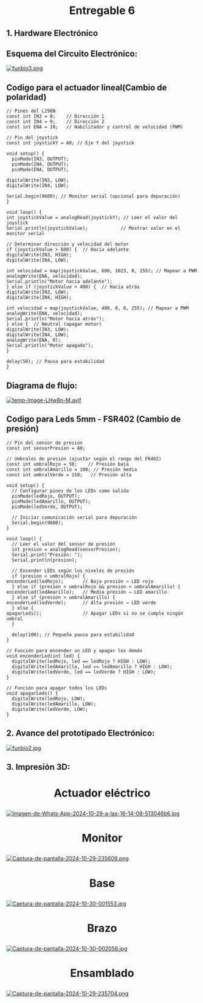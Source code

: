 # <p align="center"> Entregable 6 </p>
## 1. Hardware Electrónico ## 
## Esquema del Circuito Electrónico:

[![funbio3.png](https://i.postimg.cc/4N011fHk/funbio3.png)](https://postimg.cc/mtQMLGS8)

 ## Codigo para el actuador lineal(Cambio de polaridad) ##
    // Pines del L298N
    const int IN3 = 8;    // Dirección 1
    const int IN4 = 9;    // Dirección 2
    const int ENA = 10;   // Habilitador y control de velocidad (PWM)

    // Pin del joystick
    const int joystickY = A0; // Eje Y del joystick

    void setup() {
      pinMode(IN3, OUTPUT);
      pinMode(IN4, OUTPUT);
      pinMode(ENA, OUTPUT);

    digitalWrite(IN3, LOW);
    digitalWrite(IN4, LOW);

    Serial.begin(9600); // Monitor serial (opcional para depuración)
    }

    void loop() {
    int joystickValue = analogRead(joystickY); // Leer el valor del joystick
    Serial.println(joystickValue);            // Mostrar valor en el monitor serial

    // Determinar dirección y velocidad del motor
    if (joystickValue > 600) {  // Hacia adelante
    digitalWrite(IN3, HIGH);
    digitalWrite(IN4, LOW);

    int velocidad = map(joystickValue, 600, 1023, 0, 255); // Mapear a PWM
    analogWrite(ENA, velocidad);
    Serial.println("Motor hacia adelante");
    } else if (joystickValue < 400) {  // Hacia atrás
    digitalWrite(IN3, LOW);
    digitalWrite(IN4, HIGH);

    int velocidad = map(joystickValue, 400, 0, 0, 255); // Mapear a PWM
    analogWrite(ENA, velocidad);
    Serial.println("Motor hacia atrás");
    } else {  // Neutral (apagar motor)
    digitalWrite(IN3, LOW);
    digitalWrite(IN4, LOW);
    analogWrite(ENA, 0);
    Serial.println("Motor apagado");
    }

    delay(50); // Pausa para estabilidad
    }
## Diagrama de flujo:
[![temp-Image-LHw8n-M.avif](https://i.postimg.cc/CdT5s0Xc/temp-Image-LHw8n-M.avif)](https://postimg.cc/K3fmm6ZT)
## Codigo para Leds 5mm - FSR402 (Cambio de presión)
  
    // Pin del sensor de presión
    const int sensorPresion = A0;

    // Umbrales de presión (ajustar según el rango del FR402)
    const int umbralRojo = 50;    // Presión baja
    const int umbralAmarillo = 100; // Presión media
    const int umbralVerde = 150;   // Presión alta

    void setup() {
      // Configurar pines de los LEDs como salida
      pinMode(ledRojo, OUTPUT);
      pinMode(ledAmarillo, OUTPUT);
      pinMode(ledVerde, OUTPUT);

      // Iniciar comunicación serial para depuración
      Serial.begin(9600);
    }

    void loop() {
      // Leer el valor del sensor de presión
      int presion = analogRead(sensorPresion);
      Serial.print("Presión: ");
      Serial.println(presion);

      // Encender LEDs según los niveles de presión
      if (presion < umbralRojo) {
    encenderLed(ledRojo);       // Baja presión → LED rojo
      } else if (presion > umbralRojo && presion < umbralAmarillo) {
    encenderLed(ledAmarillo);   // Media presión → LED amarillo
      } else if (presion > umbralAmarillo) {
    encenderLed(ledVerde);      // Alta presión → LED verde
      } else {
    apagarLeds();               // Apagar LEDs si no se cumple ningún umbral
      }

      delay(100); // Pequeña pausa para estabilidad
    }

    // Función para encender un LED y apagar los demás
    void encenderLed(int led) {
      digitalWrite(ledRojo, led == ledRojo ? HIGH : LOW);
      digitalWrite(ledAmarillo, led == ledAmarillo ? HIGH : LOW);
      digitalWrite(ledVerde, led == ledVerde ? HIGH : LOW);
    }

    // Función para apagar todos los LEDs
    void apagarLeds() {
      digitalWrite(ledRojo, LOW);
      digitalWrite(ledAmarillo, LOW);
      digitalWrite(ledVerde, LOW);
    }

## 2. Avance del prototipado Electrónico: ## 
[![funbio2.jpg](https://i.postimg.cc/pXwSkY3B/funbio2.jpg)](https://postimg.cc/vcvXZ9Y1)
## 3. Impresión 3D: ##  
# <p align="center"> Actuador eléctrico</p>
[![Imagen-de-Whats-App-2024-10-29-a-las-16-14-08-513046b6.jpg](https://i.postimg.cc/fbLLN0W0/Imagen-de-Whats-App-2024-10-29-a-las-16-14-08-513046b6.jpg)](https://postimg.cc/18kP0Xq9)
# <p align="center"> Monitor </p>
[![Captura-de-pantalla-2024-10-29-235609.png](https://i.postimg.cc/vHVZ8sd3/Captura-de-pantalla-2024-10-29-235609.png)](https://postimg.cc/3d3T9zNv)
# <p align="center"> Base </p>
[![Captura-de-pantalla-2024-10-30-001553.jpg](https://i.postimg.cc/x8SnckQ5/Captura-de-pantalla-2024-10-30-001553.jpg)](https://postimg.cc/bDLK5wsS)
# <p align="center"> Brazo </p>
[![Captura-de-pantalla-2024-10-30-002056.jpg](https://i.postimg.cc/5Ngb2NR5/Captura-de-pantalla-2024-10-30-002056.jpg)](https://postimg.cc/WhdQ9jjt)
# <p align="center"> Ensamblado </p>
[![Captura-de-pantalla-2024-10-29-235704.png](https://i.postimg.cc/9fJWgXGF/Captura-de-pantalla-2024-10-29-235704.png)](https://postimg.cc/kVR3Bm1k)



